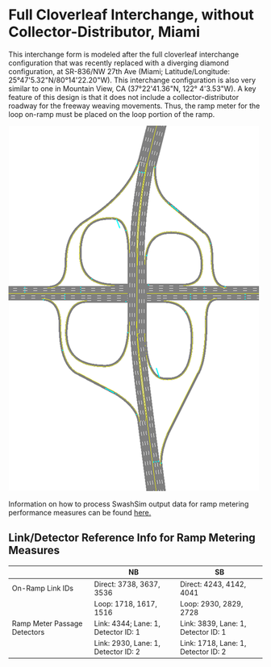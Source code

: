 ﻿# Full Cloverleaf Interchange, without Collector-Distributor, Miami

This interchange form is modeled after the full cloverleaf interchange configuration that was recently replaced with a diverging diamond configuration, at SR-836/NW 27th Ave (Miami; Latitude/Longitude: 25°47'5.32"N/80°14'22.20"W). This interchange configuration is also very similar to one in Mountain View, CA (37°22'41.36"N, 122° 4'3.53"W). A key feature of this design is that it does not include a collector-distributor roadway for the freeway weaving movements. Thus, the ramp meter for the loop on-ramp must be placed on the loop portion of the ramp.

<img src="FullClo_without C-D_Network_Graphic.png"/>

Information on how to process SwashSim output data for ramp metering performance measures can be found [here.](https://swashsim.miraheze.org/wiki/Tutorial_Ramp_Metering_Measures)

## Link/Detector Reference Info for Ramp Metering Measures 

|              |  NB |  SB  |
|--------------|--------|--------|
| On-Ramp Link IDs  | Direct: 3738, 3637, 3536 | Direct: 4243, 4142, 4041 |
|                   | Loop: 1718, 1617, 1516   | Loop: 2930, 2829, 2728 |  
| Ramp Meter Passage Detectors | Link: 4344; Lane: 1, Detector ID: 1 | Link: 3839, Lane: 1, Detector ID: 1 |
|                              | Link: 2930, Lane: 1, Detector ID: 2 | Link: 1718, Lane: 1, Detector ID: 2 |

